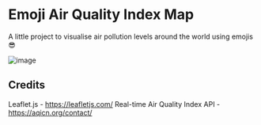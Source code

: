# Emoji Air Quality Index Map

A little project to visualise air pollution levels around the world using emojis 😎

![image](https://user-images.githubusercontent.com/18376481/80952244-4acff980-8df1-11ea-8c59-a19e11b37d95.png)

## Credits
Leaflet.js - https://leafletjs.com/
Real-time Air Quality Index API - https://aqicn.org/contact/


